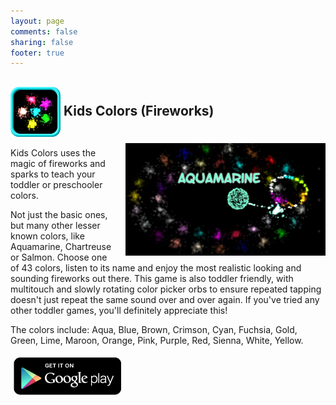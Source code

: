 ```yaml
---
layout: page
comments: false
sharing: false
footer: true
---
```

<h2 style="padding-top:0px;"> <img src="/images/icons/kids_colors_fireworks_icon_80.png" style="height:80px; border:0px; vertical-align:middle"> Kids Colors (Fireworks)</img> <img src="/images/icons/kids_colors_fireworks_screen_180.png" style="height:180px; border:0px; float:right; margin-top:10px; margin-left:20px;" /></h2>

Kids Colors uses the magic of fireworks and sparks to teach your toddler or preschooler colors.

Not just the basic ones, but many other lesser known colors, like Aquamarine, Chartreuse or Salmon. Choose one of 43 colors, listen to its name and enjoy the most realistic looking and sounding fireworks out there.
This game is also toddler friendly, with multitouch and slowly rotating color picker orbs to ensure repeated tapping doesn't just repeat the same sound over and over again. If you've tried any other toddler games, you'll definitely appreciate this!

The colors include: Aqua, Blue, Brown, Crimson, Cyan, Fuchsia, Gold, Green, Lime, Maroon, Orange, Pink, Purple, Red, Sienna, White, Yellow.

<a href="https://play.google.com/store/apps/details?id=com.radlemur.kidscolorsfireworks.free"><img style="border:0;margin:5px;margin:5px;" src="/images/appstores/google_play_badge.png" /></a>